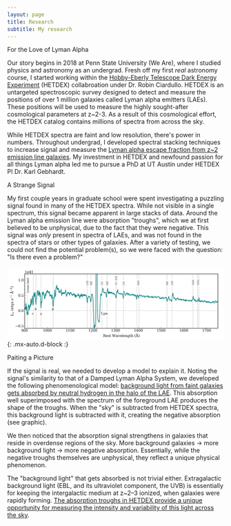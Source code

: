 ```yaml
---
layout: page
title: Research
subtitle: My research 
---
```


For the Love of Lyman Alpha

Our story begins in 2018 at Penn State University (We Are), where I studied physics and astronomy as an undergrad. Fresh off my first _real_ astronomy course, I started working within the [Hobby-Eberly Telescope Dark Energy Experiment](https://hetdex.org/) (HETDEX) collabroation under Dr. Robin Ciardullo. HETDEX is an untargeted spectroscopic survey designed to detect and measure the positions of over 1 million galaxies called Lyman alpha emitters (LAEs). These positions will be used to measure the highly sought-after cosmological parameters at z~2-3. As a result of this cosmological effort, the HETDEX catalog contains millions of spectra from across the sky. 

While HETDEX spectra are faint and low resolution, there's power in numbers. Throughout undergrad, I developed spectral stacking techniques to increase signal and measure the [Lyman alpha escape fraction from z~2 emission line galaxies](https://iopscience.iop.org/article/10.3847/1538-4357/abedb9/pdf). My investment in HETDEX and newfound passion for all things Lyman alpha led me to pursue a PhD at UT Austin under HETDEX PI Dr. Karl Gebhardt. 

A Strange Signal

My first couple years in graduate school were spent investigating a puzzling signal found in many of the HETDEX spectra. While not visible in a single spectrum, this signal became apparent in large stacks of data. Around the Lyman alpha emission line were absorption "troughs", which we at first believed to be unphysical, due to the fact that they were negative. This signal was _only_ present in spectra of LAEs, and was not found in the spectra of stars or other types of galaxies. After a variety of testing, we could not find the potential problem(s), so we were faced with the question: "Is there even a problem?"

![stack](/assets/img/hpsc_stack.png){: .mx-auto.d-block :}

Paiting a Picture

If the signal is real, we needed to develop a model to explain it. Noting the signal's similarity to that of a Damped Lyman Alpha System, we developed the following phenomenological model: [background light from faint galaxies gets absorbed by neutral hydrogen in the halo of the LAE](https://iopscience.iop.org/article/10.3847/1538-4357/ad1b51/pdf). This absorption well superimposed with the spectrum of the foreground LAE produces the shape of the troughs. When the "sky" is subtracted from HETDEX spectra, this background light is subtracted with it, creating the negative absorption (see graphic).

We then noticed that the absorption signal strengthens in galaxies that reside in overdense regions of the sky. More background galaxies &rarr; more background light &rarr; more negative absorption. Essentially, while the negative troughs themselves are unphysical, they reflect a unique physical phenomenon. 

The "background light" that gets absorbed is not trivial either. Extragalactic background light (EBL, and its ultraviolet component, the UVB) is essentially for keeping the intergalactic medium at z~2–3 ionized, when galaxies were rapidly forming. [The absorption troughs in HETDEX provide a unique opportunity for measuring the intensity and variability of this light across the sky](https://iopscience.iop.org/article/10.3847/1538-4357/adc0f9/pdf). 


